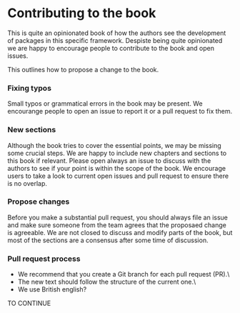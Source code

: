 # Contributing to the book

This is quite an opinionated book of how the authors see the development of packages in this specific framework. Despiste being quite opinionated we are happy to encourage people to contribute to the book and open issues.

This outlines how to propose a change to the book.

### Fixing typos

Small typos or grammatical errors in the book may be present. We encourange people to open an issue to report it or a pull request to fix them.

### New sections

Although the book tries to cover the essential points, we may be missing some crucial steps. We are happy to include new chapters and sections to this book if relevant. Please open always an issue to discuss with the authors to see if your point is within the scope of the book. We encourage users to take a look to current open issues and pull request to ensure there is no overlap.

### Propose changes

Before you make a substantial pull request, you should always file an issue and make sure someone from the team agrees that the proposaed change is agreeable. We are not closed to discuss and modify parts of the book, but most of the sections are a consensus after some time of discussion.

### Pull request process

-   We recommend that you create a Git branch for each pull request (PR).\
-   The new text should follow the structure of the current one.\
-   We use British english?

TO CONTINUE
